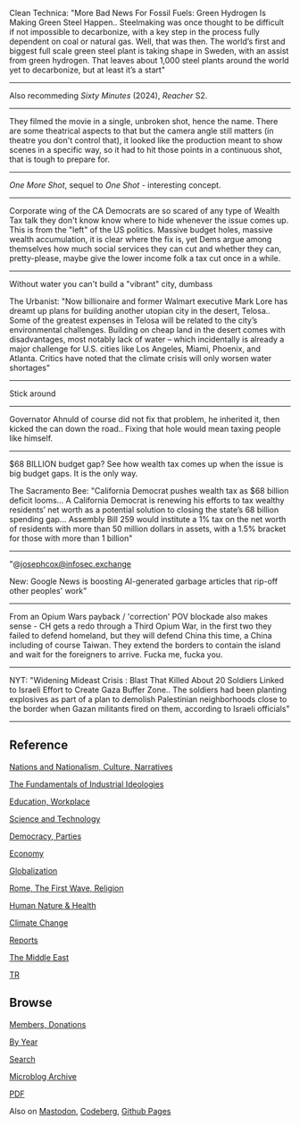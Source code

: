 
Clean Technica: "More Bad News For Fossil Fuels: Green Hydrogen Is
Making Green Steel Happen.. Steelmaking was once thought to be
difficult if not impossible to decarbonize, with a key step in the
process fully dependent on coal or natural gas. Well, that was
then. The world’s first and biggest full scale green steel plant is
taking shape in Sweden, with an assist from green hydrogen. That
leaves about 1,000 steel plants around the world yet to decarbonize,
but at least it’s a start"

---

Also recommeding *Sixty Minutes* (2024), *Reacher* S2.

---

They filmed the movie in a single, unbroken shot, hence the
name. There are some theatrical aspects to that but the camera angle
still matters (in theatre you don't control that), it looked like the
production meant to show scenes in a specific way, so it had to hit
those points in a continuous shot, that is tough to prepare for.

---

*One More Shot*, sequel to *One Shot* - interesting concept.

---

Corporate wing of the CA Democrats are so scared of any type of Wealth
Tax talk they don't know know where to hide whenever the issue comes
up. This is from the "left" of the US politics. Massive budget holes,
massive wealth accumulation, it is clear where the fix is, yet Dems
argue among themselves how much social services they can cut and
whether they can, pretty-please, maybe give the lower income folk a
tax cut once in a while.

---

Without water you can't build a "vibrant" city, dumbass

The Urbanist: "Now billionaire and former Walmart executive Mark Lore
has dreamt up plans for building another utopian city in the desert,
Telosa..  Some of the greatest expenses in Telosa will be related to
the city’s environmental challenges. Building on cheap land in the
desert comes with disadvantages, most notably lack of water – which
incidentally is already a major challenge for U.S. cities like Los
Angeles, Miami, Phoenix, and Atlanta. Critics have noted that the
climate crisis will only worsen water shortages"

---

Stick around

---

Governator Ahnuld of course did not fix that problem, he inherited it,
then kicked the can down the road.. Fixing that hole would mean
taxing people like himself.

---

$68 BILLION budget gap? See how wealth tax comes up when the issue is
big budget gaps. It is the only way.

The Sacramento Bee: "California Democrat pushes wealth tax as $68
billion deficit looms... A California Democrat is renewing his efforts
to tax wealthy residents’ net worth as a potential solution to closing
the state’s 68 billion spending gap... Assembly Bill 259 would
institute a 1% tax on the net worth of residents with more than 50
million dollars in assets, with a 1.5% bracket for those with more
than 1 billion"

---

"@josephcox@infosec.exchange

New: Google News is boosting AI-generated garbage articles that
rip-off other peoples' work"

---

From an Opium Wars payback / 'correction' POV blockade also makes
sense - CH gets a redo through a Third Opium War, in the first two
they failed to defend homeland, but they will defend China this time,
a China including of course Taiwan. They extend the borders to contain
the island and wait for the foreigners to arrive. Fucka me, fucka you.

---

NYT: "Widening Mideast Crisis : Blast That Killed About 20 Soldiers
Linked to Israeli Effort to Create Gaza Buffer Zone.. The soldiers had
been planting explosives as part of a plan to demolish Palestinian
neighborhoods close to the border when Gazan militants fired on them,
according to Israeli officials"

---

## Reference

[Nations and Nationalism, Culture, Narratives](0119/2013/02/nations-and-nationalism.html)

[The Fundamentals of Industrial Ideologies](0119/2011/04/fundamentals-of-industrial-ideologies.html)

[Education, Workplace](0119/2017/09/education-workplace.html)

[Science and Technology](0119/2018/09/science-technology.html)

[Democracy, Parties](0119/2016/11/democracy.html)

[Economy](2021/01/economy.html)

[Globalization](0119/2018/09/globalization.html)

[Rome, The First Wave, Religion](0119/2017/12/rome.html)

[Human Nature & Health](2020/07/human-nature.html)

[Climate Change](2022/01/climate.html)

[Reports](2021/01/reports.html)

[The Middle East](0119/2019/07/middleeast.html)

[TR](../tr/index.html)

## Browse

[Members, Donations](2022/08/members.html)

[By Year](years.html)

[Search](search.html)

[Microblog Archive](mbl/index.html)

[PDF](https://drive.google.com/uc?export=view&id=1FSi-1MnqXVq_PVTEXzzflwN8-7h92N_R)

Also on 
[Mastodon](https://fosstodon.org/@muratk5n),
[Codeberg](https://muratk5n.codeberg.page/en/),
[Github Pages](https://muratk5n.github.io/thirdwave/en/)
